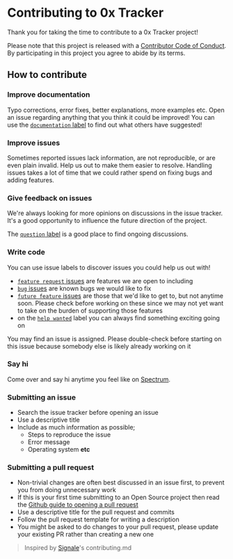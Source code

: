 # Contributing to 0x Tracker

Thank you for taking the time to contribute to a 0x Tracker project!

Please note that this project is released with a [Contributor Code of Conduct](CODE_OF_CONDUCT.md). By participating in this project you agree to abide by its terms.

## How to contribute

### Improve documentation

Typo corrections, error fixes, better explanations, more examples etc. Open an issue regarding anything that you think it could be improved! You can use the [`documentation` label](https://github.com/0xTracker/0x-tracker-client/labels/Documentation) to find out what others have suggested!

### Improve issues

Sometimes reported issues lack information, are not reproducible, or are even plain invalid. Help us out to make them easier to resolve. Handling issues takes a lot of time that we could rather spend on fixing bugs and adding features.

### Give feedback on issues

We're always looking for more opinions on discussions in the issue tracker. It's a good opportunity to influence the future direction of the project.

The [`question` label](https://github.com/0xTracker/0x-tracker-client/labels/Question) is a good place to find ongoing discussions.

### Write code

You can use issue labels to discover issues you could help us out with!

- [`feature request` issues](https://github.com/0xTracker/0x-tracker-client/labels/Feature%20Request) are features we are open to including
- [`bug` issues](https://github.com/0xTracker/0x-tracker-client/labels/Bug) are known bugs we would like to fix
- [`future feature` issues](https://github.com/0xTracker/0x-tracker-client/labels/Future%20Feature) are those that we'd like to get to, but not anytime soon. Please check before working on these since we may not yet want to take on the burden of supporting those features
- on the [`help wanted`](https://github.com/0xTracker/0x-tracker-client/labels/Help%20Wanted) label you can always find something exciting going on

You may find an issue is assigned. Please double-check before starting on this issue because somebody else is likely already working on it

### Say hi

Come over and say hi anytime you feel like on [Spectrum](https://spectrum.chat/0x-tracker/).

### Submitting an issue

- Search the issue tracker before opening an issue
- Use a descriptive title
- Include as much information as possible;
  - Steps to reproduce the issue
  - Error message
  - Operating system **etc**

### Submitting a pull request

- Non-trivial changes are often best discussed in an issue first, to prevent you from doing unnecessary work
- If this is your first time submitting to an Open Source project then read the [Github guide to opening a pull request](https://opensource.guide/how-to-contribute/#opening-a-pull-request)
- Use a descriptive title for the pull request and commits
- Follow the pull request template for writing a description
- You might be asked to do changes to your pull request, please update your existing PR rather than creating a new one

> Inspired by [Signale](https://github.com/klauscfhq/signale/blob/master/contributing.md)'s contributing.md
